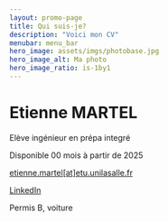 ```yaml
---
layout: promo-page
title: Qui suis-je?
description: "Voici mon CV"
menubar: menu_bar
hero_image: assets/imgs/photobase.jpg
hero_image_alt: Ma photo
hero_image_ratio: is-1by1
---
```


# Etienne MARTEL
Elève ingénieur en prépa integré 

Disponible 00 mois à partir de 2025

[etienne.martel[at]etu.unilasalle.fr](mailto:etienne.martel@etu.unilasalle.fr)

[LinkedIn]([https://www.linkedin.com/in/etienne-martel](https://www.linkedin.com/in/etienne-martel-63732a327/))

Permis B, voiture

